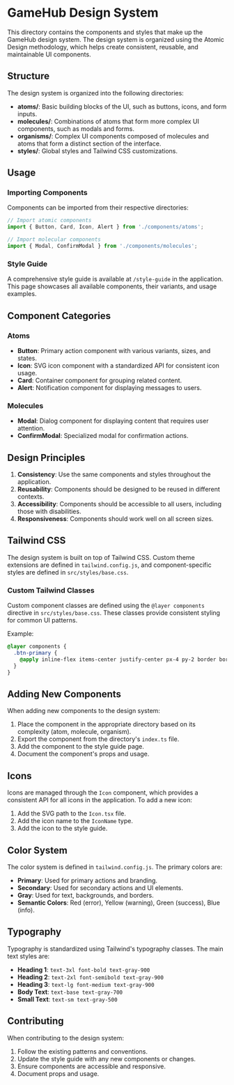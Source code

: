 # GameHub Design System

This directory contains the components and styles that make up the GameHub design system. The design system is organized using the Atomic Design methodology, which helps create consistent, reusable, and maintainable UI components.

## Structure

The design system is organized into the following directories:

- **atoms/**: Basic building blocks of the UI, such as buttons, icons, and form inputs.
- **molecules/**: Combinations of atoms that form more complex UI components, such as modals and forms.
- **organisms/**: Complex UI components composed of molecules and atoms that form a distinct section of the interface.
- **styles/**: Global styles and Tailwind CSS customizations.

## Usage

### Importing Components

Components can be imported from their respective directories:

```jsx
// Import atomic components
import { Button, Card, Icon, Alert } from './components/atoms';

// Import molecular components
import { Modal, ConfirmModal } from './components/molecules';
```

### Style Guide

A comprehensive style guide is available at `/style-guide` in the application. This page showcases all available components, their variants, and usage examples.

## Component Categories

### Atoms

- **Button**: Primary action component with various variants, sizes, and states.
- **Icon**: SVG icon component with a standardized API for consistent icon usage.
- **Card**: Container component for grouping related content.
- **Alert**: Notification component for displaying messages to users.

### Molecules

- **Modal**: Dialog component for displaying content that requires user attention.
- **ConfirmModal**: Specialized modal for confirmation actions.

## Design Principles

1. **Consistency**: Use the same components and styles throughout the application.
2. **Reusability**: Components should be designed to be reused in different contexts.
3. **Accessibility**: Components should be accessible to all users, including those with disabilities.
4. **Responsiveness**: Components should work well on all screen sizes.

## Tailwind CSS

The design system is built on top of Tailwind CSS. Custom theme extensions are defined in `tailwind.config.js`, and component-specific styles are defined in `src/styles/base.css`.

### Custom Tailwind Classes

Custom component classes are defined using the `@layer components` directive in `src/styles/base.css`. These classes provide consistent styling for common UI patterns.

Example:

```css
@layer components {
  .btn-primary {
    @apply inline-flex items-center justify-center px-4 py-2 border border-transparent rounded-md shadow-sm text-sm font-medium text-white bg-primary-600 hover:bg-primary-700 focus:outline-none focus:ring-2 focus:ring-offset-2 focus:ring-primary-500;
  }
}
```

## Adding New Components

When adding new components to the design system:

1. Place the component in the appropriate directory based on its complexity (atom, molecule, organism).
2. Export the component from the directory's `index.ts` file.
3. Add the component to the style guide page.
4. Document the component's props and usage.

## Icons

Icons are managed through the `Icon` component, which provides a consistent API for all icons in the application. To add a new icon:

1. Add the SVG path to the `Icon.tsx` file.
2. Add the icon name to the `IconName` type.
3. Add the icon to the style guide.

## Color System

The color system is defined in `tailwind.config.js`. The primary colors are:

- **Primary**: Used for primary actions and branding.
- **Secondary**: Used for secondary actions and UI elements.
- **Gray**: Used for text, backgrounds, and borders.
- **Semantic Colors**: Red (error), Yellow (warning), Green (success), Blue (info).

## Typography

Typography is standardized using Tailwind's typography classes. The main text styles are:

- **Heading 1**: `text-3xl font-bold text-gray-900`
- **Heading 2**: `text-2xl font-semibold text-gray-900`
- **Heading 3**: `text-lg font-medium text-gray-900`
- **Body Text**: `text-base text-gray-700`
- **Small Text**: `text-sm text-gray-500`

## Contributing

When contributing to the design system:

1. Follow the existing patterns and conventions.
2. Update the style guide with any new components or changes.
3. Ensure components are accessible and responsive.
4. Document props and usage.
